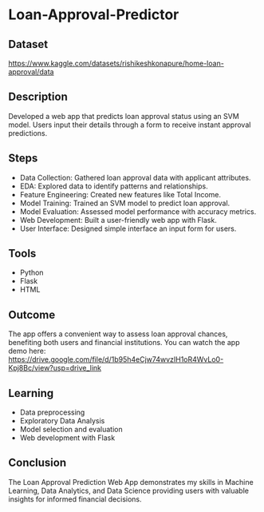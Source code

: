 # Loan-Approval-Predictor
## Dataset
https://www.kaggle.com/datasets/rishikeshkonapure/home-loan-approval/data
## Description
Developed a web app that predicts loan approval status using an SVM model. Users input their details through a form to receive instant approval predictions.
## Steps
* Data Collection: Gathered loan approval data with applicant attributes.
* EDA: Explored data to identify patterns and relationships.
* Feature Engineering: Created new features like Total Income.
* Model Training: Trained an SVM model to predict loan approval.
* Model Evaluation: Assessed model performance with accuracy metrics.
* Web Development: Built a user-friendly web app with Flask.
* User Interface: Designed simple interface an input form for users.
## Tools
* Python
* Flask
* HTML
## Outcome
The app offers a convenient way to assess loan approval chances, benefiting both users and financial institutions. You can watch the app demo here: https://drive.google.com/file/d/1b95h4eCjw74wvzIH1oR4WvLo0-Kpj8Bc/view?usp=drive_link
## Learning
* Data preprocessing
* Exploratory Data Analysis
* Model selection and evaluation
* Web development with Flask
## Conclusion
The Loan Approval Prediction Web App demonstrates my skills in Machine Learning, Data Analytics, and Data Science providing users with valuable insights for informed financial decisions.
